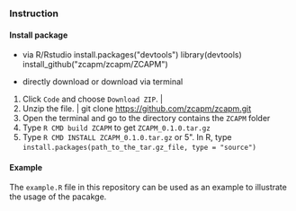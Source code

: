 ### Instruction
#### Install package
* via R/Rstudio
install.packages("devtools")
library(devtools)
install_github("zcapm/zcapm/ZCAPM")

* directly download or download via terminal
1. Click `Code` and choose `Download ZIP`.  |
2. Unzip the file.                          | git clone https://github.com/zcapm/zcapm.git
3. Open the terminal and go to the directory contains the `ZCAPM` folder
4. Type `R CMD build ZCAPM` to get `ZCAPM_0.1.0.tar.gz`
5. Type `R CMD INSTALL ZCAPM_0.1.0.tar.gz` or 
5". In R, type `install.packages(path_to_the_tar.gz_file, type = "source")`

#### Example
The `example.R` file in this repository can be used as an example to illustrate the usage of the pacakge.

<!--
**zcapm/zcapm** is a ✨ _special_ ✨ repository because its `README.md` (this file) appears on your GitHub profile.
-->
